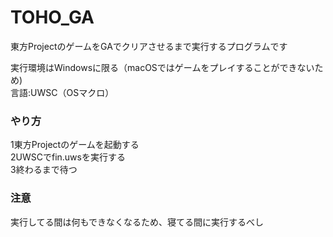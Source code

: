 # TOHO_GA
東方ProjectのゲームをGAでクリアさせるまで実行するプログラムです

実行環境はWindowsに限る（macOSではゲームをプレイすることができないため)  
言語:UWSC（OSマクロ）

### やり方
1東方Projectのゲームを起動する  
2UWSCでfin.uwsを実行する  
3終わるまで待つ

### 注意
実行してる間は何もできなくなるため、寝てる間に実行するべし
